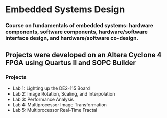 # Embedded Systems Design 
### Course on fundamentals of embedded systems: hardware components, software components, hardware/software interface design, and hardware/software co-design.
## Projects were developed on an Altera Cyclone 4 FPGA using Quartus II and SOPC Builder

### Projects
* Lab 1:  Lighting up the DE2-115 Board
* Lab 2:  Image Rotation, Scaling, and Interpolation
* Lab 3:  Performance Analysis
* Lab 4:  Multiprocessor Image Transformation
* Lab 5:  Multiprocessor Real-Time Fractal 
